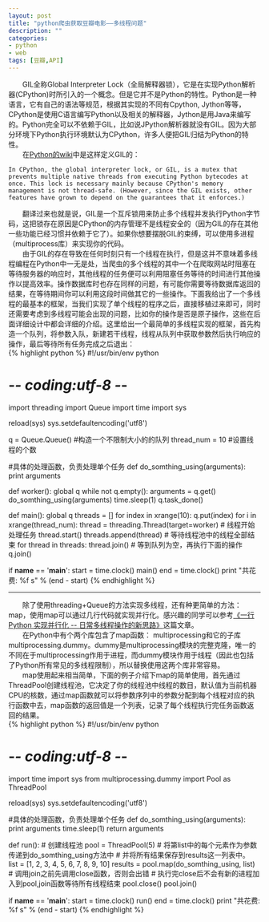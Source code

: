 ```yaml
---
layout: post
title: "python爬虫获取豆瓣电影——多线程问题"
description: ""
categories: 
- python
- web
tags: [豆瓣,API]
---
```


　　GIL全称Global Interpreter Lock（全局解释器锁），它是在实现Python解析器(CPython)时所引入的一个概念。但是它并不是Python的特性。Python是一种语言，它有自己的语法等规范，根据其实现的不同有Cpython, Jython等等，CPython是使用C语言编写Python以及相关的解释器，Jython是用Java来编写的。Python完全可以不依赖于GIL，比如说JPython解析器就没有GIL。因为大部分环境下Python执行环境默认为CPython，许多人便把GIL归结为Python的特性。  
　　在[Python的wiki](https://wiki.python.org/moin/GlobalInterpreterLock)中是这样定义GIL的：  

	In CPython, the global interpreter lock, or GIL, is a mutex that prevents multiple native threads from executing Python bytecodes at once. This lock is necessary mainly because CPython's memory management is not thread-safe. (However, since the GIL exists, other features have grown to depend on the guarantees that it enforces.)
　　翻译过来也就是说，GIL是一个互斥锁用来防止多个线程并发执行Python字节码，这把锁存在原因是CPython的内存管理不是线程安全的（因为GIL的存在其他一些功能已经习惯并依赖于它了）。如果你想要摆脱GIL的束缚，可以使用多进程（multiprocess库）来实现你的代码。    
　　由于GIL的存在导致在任何时刻只有一个线程在执行，但是这并不意味着多线程编程在Python中一无是处，当爬虫的多个线程的其中一个在爬取网站时阻塞在等待服务器的响应时，其他线程的任务便可以利用阻塞任务等待的时间进行其他操作以提高效率。操作数据库时也存在同样的问题，有可能你需要等待数据库返回的结果，在等待期间你可以利用这段时间做其它的一些操作。下面我给出了一个多线程的最基本的框架，当我们实现了单个线程的程序之后，直接移植过来即可，同时还需要考虑到多线程可能会出现的问题，比如你的操作是否是原子操作，这些在后面详细设计中都会详细的介绍。这里给出一个最简单的多线程实现的框架，首先构造一个队列，将参数入队，新建若干线程，线程从队列中获取参数然后执行响应的操作，最后等待所有任务完成之后退出：   
{% highlight python %}
#!/usr/bin/env python
# -*- coding:utf-8 -*-
import threading
import Queue
import time
import sys

reload(sys)
sys.setdefaultencoding('utf8')

q = Queue.Queue()   #构造一个不限制大小的的队列
thread_num = 10     #设置线程的个数

#具体的处理函数，负责处理单个任务
def do_somthing_using(arguments):
    print arguments

def worker():
    global q
    while not q.empty():
        arguments = q.get()
        do_somthing_using(arguments)
        time.sleep(1)
        q.task_done()

def main():
    global q
    threads = []
    for index in xrange(10):
        q.put(index)
    for i in xrange(thread_num):
        thread = threading.Thread(target=worker)
        # 线程开始处理任务
        thread.start()
        threads.append(thread)
    # 等待线程池中的线程全部结束
    for thread in threads:
        thread.join()
    # 等到队列为空，再执行下面的操作
    q.join()

if __name__ == '__main__':
    start = time.clock()
    main()
    end = time.clock()
    print "共花费: %f s" % (end - start)
{% endhighlight %} 
　　 

----------
　　除了使用threading+Queue的方法实现多线程，还有种更简单的方法：map，使用map可以通过几行代码就实现并行化。感兴趣的同学可以参考[《一行 Python 实现并行化 -- 日常多线程操作的新思路》](http://segmentfault.com/a/1190000000414339)这篇文章。    
　　在Python中有个两个库包含了map函数： multiprocessing和它的子库multiprocessing.dummy。dummy是multiprocessing模块的完整克隆，唯一的不同在于multiprocessing作用于进程，而dummy模块作用于线程（因此也包括了Python所有常见的多线程限制），所以替换使用这两个库非常容易。  
　　map使用起来相当简单，下面的例子介绍下map的简单使用，首先通过ThreadPool创建线程池，它决定了你的线程池中线程的数目，默认值为当前机器CPU的核数，通过map函数就可以将参数序列中的参数分配到每个线程对应的执行函数中去，map函数的返回值是一个列表，记录了每个线程执行完任务函数返回的结果。      
{% highlight python %}
#!/usr/bin/env python
# -*- coding:utf-8 -*-
import time
import sys
from multiprocessing.dummy import Pool as ThreadPool

reload(sys)
sys.setdefaultencoding('utf8')

#具体的处理函数，负责处理单个任务
def do_somthing_using(arguments):
    print arguments
    time.sleep(1)
    return arguments

def run():
    # 创建线程池
    pool = ThreadPool(5)
    # 将第list中的每个元素作为参数传递到do_somthing_using方法中
    # 并将所有结果保存到results这一列表中。
    list = [1, 2, 3, 4, 5, 6, 7, 8, 9, 10]
    results = pool.map(do_somthing_using, list)
    # 调用join之前先调用close函数，否则会出错
    # 执行完close后不会有新的进程加入到pool,join函数等待所有线程结束
    pool.close()
    pool.join()

if __name__ == '__main__':
    start = time.clock()
    run()
    end = time.clock()
    print "共花费: %f s" % (end - start)
{% endhighlight %} 
